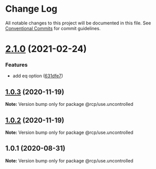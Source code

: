 # Change Log

All notable changes to this project will be documented in this file.
See [Conventional Commits](https://conventionalcommits.org) for commit guidelines.

<a name="2.1.0"></a>

# [2.1.0](https://github.com/imcuttle/rcp/compare/@rcp/use.uncontrolled@1.0.3...@rcp/use.uncontrolled@2.1.0) (2021-02-24)

### Features

- add eq option ([631dfe7](https://github.com/imcuttle/rcp/commit/631dfe7))

<a name="1.0.3"></a>

## [1.0.3](https://github.com/imcuttle/rcp/compare/@rcp/use.uncontrolled@1.0.2...@rcp/use.uncontrolled@1.0.3) (2020-11-19)

**Note:** Version bump only for package @rcp/use.uncontrolled

<a name="1.0.2"></a>

## [1.0.2](https://github.com/imcuttle/rcp/compare/@rcp/use.uncontrolled@1.0.1...@rcp/use.uncontrolled@1.0.2) (2020-11-19)

**Note:** Version bump only for package @rcp/use.uncontrolled

<a name="1.0.1"></a>

## 1.0.1 (2020-08-31)

**Note:** Version bump only for package @rcp/use.uncontrolled
